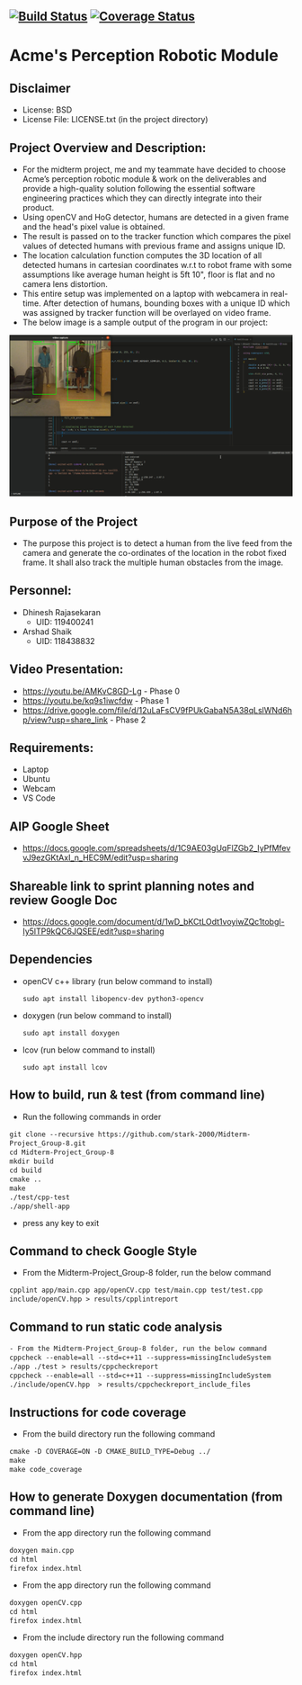 [![Build Status](https://github.com/stark-2000/Midterm-Project_Group-8/actions/workflows/build_and_coveralls.yml/badge.svg)](https://github.com/stark-2000/Midterm-Project_Group-8/actions/workflows/build_and_coveralls.yml)
[![Coverage Status](https://coveralls.io/repos/github/stark-2000/Midterm-Project_Group-8/badge.svg?branch=main)](https://coveralls.io/github/stark-2000/Midterm-Project_Group-8?branch=main)
---
# Acme's Perception Robotic Module

## Disclaimer
 - License: BSD 
 - License File: LICENSE.txt (in the project directory)
   
## Project Overview and Description:
 - For the midterm project, me and my teammate have decided to choose Acme’s perception robotic module & work on the deliverables and provide a high-quality solution following the essential software engineering practices which they can directly integrate into their product.
 - Using openCV and HoG detector, humans are detected in a given frame and the head's pixel value is obtained. 
 - The result is passed on to the tracker function which compares the pixel values of detected humans with previous frame and assigns unique ID.
 - The location calculation function computes the 3D location of all detected humans in cartesian coordinates w.r.t to robot frame with some assumptions like average human height is 5ft 10", floor is flat and no camera lens distortion. 
 - This entire setup was implemented on a laptop with webcamera in real-time. After detection of humans, bounding boxes with a unique ID which was assigned by tracker function will be overlayed on video frame.
 - The below image is a sample output of the program in our project:

 ![My Image](./readme_image/output.jpg)


## Purpose of the Project
 - The purpose this project is to detect a human from the live feed from the camera and generate the co-ordinates of the location in the robot fixed frame. It shall also track the multiple human obstacles from the image.
 
## Personnel:
 - Dhinesh Rajasekaran 
    - UID: 119400241
 - Arshad Shaik
    - UID: 118438832
 
## Video Presentation:
 - https://youtu.be/AMKvC8GD-Lg - Phase 0
 - https://youtu.be/kq9s1iwcfdw - Phase 1
 - https://drive.google.com/file/d/12uLaFsCV9fPUkGabaN5A38qLslWNd6hp/view?usp=share_link - Phase 2

## Requirements: 
 - Laptop
 - Ubuntu
 - Webcam
 - VS Code
 
## AIP Google Sheet
 - https://docs.google.com/spreadsheets/d/1C9AE03gUqFlZGb2_IyPfMfevvJ9ezGKtAxI_n_HEC9M/edit?usp=sharing

## Shareable link to sprint planning notes and review Google Doc
 - https://docs.google.com/document/d/1wD_bKCtLOdt1voyiwZQc1tobgl-Iy5lTP9kQC6JQSEE/edit?usp=sharing
 
## Dependencies
 - openCV c++ library (run below command to install)
   ```
   sudo apt install libopencv-dev python3-opencv
   ```
 - doxygen (run below command to install)
   ```
   sudo apt install doxygen
   ```
 - lcov (run below command to install)
   ```
   sudo apt install lcov
   ```
   
## How to build, run & test (from command line)
 - Run the following commands in order
```
git clone --recursive https://github.com/stark-2000/Midterm-Project_Group-8.git
cd Midterm-Project_Group-8
mkdir build
cd build
cmake ..
make
./test/cpp-test
./app/shell-app
```
 - press any key to exit

## Command to check Google Style
- From the Midterm-Project_Group-8 folder, run the below command
```
cpplint app/main.cpp app/openCV.cpp test/main.cpp test/test.cpp include/openCV.hpp > results/cpplintreport
```
## Command to run static code analysis
```
- From the Midterm-Project_Group-8 folder, run the below command
cppcheck --enable=all --std=c++11 --suppress=missingIncludeSystem  ./app ./test > results/cppcheckreport
cppcheck --enable=all --std=c++11 --suppress=missingIncludeSystem  ./include/openCV.hpp  > results/cppcheckreport_include_files
```
## Instructions for code coverage
- From the build directory run the following command
```
cmake -D COVERAGE=ON -D CMAKE_BUILD_TYPE=Debug ../
make
make code_coverage
```
## How to generate Doxygen documentation (from command line)
- From the app directory run the following command
```
doxygen main.cpp
cd html
firefox index.html
```
- From the app directory run the following command
```
doxygen openCV.cpp
cd html
firefox index.html
```
- From the include directory run the following command
```
doxygen openCV.hpp
cd html
firefox index.html
```
